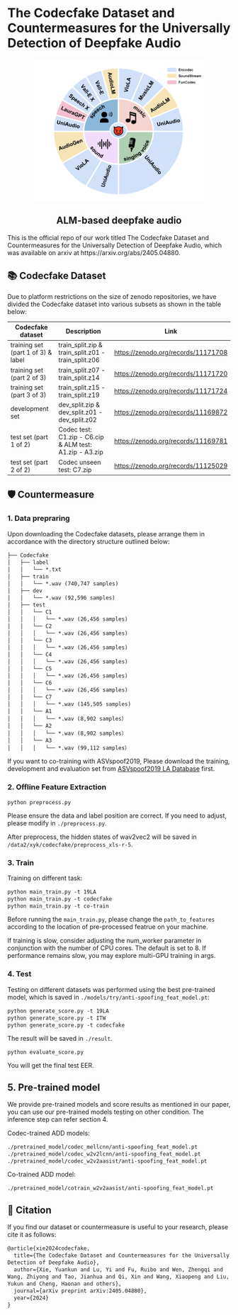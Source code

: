 # The Codecfake Dataset and Countermeasures for the Universally Detection of Deepfake Audio

<p align="center">
  <img width="380" height="320" src="figure/ALM1.png">
</p>
<h2 align="center">ALM-based deepfake audio</h1>
This is the official repo of our work titled The Codecfake Dataset and Countermeasures for the Universally Detection of Deepfake Audio, which was available on arxiv at https://arxiv.org/abs/2405.04880.

## 📚 Codecfake Dataset
Due to platform restrictions on the size of zenodo repositories, we have divided the Codecfake dataset into various subsets as shown in the table below:


|Codecfake dataset | Description     | Link                                                                                                                                                                                                                                                                                                                                                        |
|------------------|----------------|--------------|
|training set (part 1 of 3) & label|train_split.zip & train_split.z01 - train_split.z06| https://zenodo.org/records/11171708|
|training set (part 2 of 3) | train_split.z07 - train_split.z14| https://zenodo.org/records/11171720
|training set (part 3 of 3)| train_split.z15 - train_split.z19| https://zenodo.org/records/11171724
|development set|dev_split.zip & dev_split.z01 - dev_split.z02| https://zenodo.org/records/11169872
|test set (part 1 of 2)|Codec test: C1.zip - C6.cip & ALM test: A1.zip - A3.zip| https://zenodo.org/records/11169781
|test set (part 2 of 2)|Codec unseen test: C7.zip|https://zenodo.org/records/11125029

## 🛡️ Countermeasure
### 1. Data prepraring
Upon downloading the Codecfake datasets, please arrange them in accordance with the directory structure outlined below:
```
├── Codecfake
│   ├── label
│   │   └── *.txt
│   ├── train
│   │   └── *.wav (740,747 samples)
│   ├── dev
│   │   └── *.wav (92,596 samples)
│   ├── test
│   │   └── C1
│   │   │   └── *.wav (26,456 samples)
│   │   └── C2
│   │   │   └── *.wav (26,456 samples)
│   │   └── C3
│   │   │   └── *.wav (26,456 samples)
│   │   └── C4
│   │   │   └── *.wav (26,456 samples)
│   │   └── C5
│   │   │   └── *.wav (26,456 samples)
│   │   └── C6
│   │   │   └── *.wav (26,456 samples)
│   │   └── C7
│   │   │   └── *.wav (145,505 samples)
│   │   └── A1
│   │   │   └── *.wav (8,902 samples）
│   │   └── A2
│   │   │   └── *.wav (8,902 samples）
│   │   └── A3
│   │   │   └── *.wav (99,112 samples）
```
If you want to co-training with ASVspoof2019, Please download the training, development and evaluation set from [ASVspoof2019 LA Database](https://datashare.ed.ac.uk/handle/10283/3336) first.

### 2. Offline Feature Extraction
```
python preprocess.py 
```

Please ensure the data and label position are correct. If you need to adjust, please modify in `./preprocess.py`.

After preprocess, the hidden states of wav2vec2 will be saved in `/data2/xyk/codecfake/preprocess_xls-r-5`. 

### 3. Train

Training on different task:
```
python main_train.py -t 19LA 
python main_train.py -t codecfake
python main_train.py -t co-train 
```
Before running the `main_train.py`, please change the `path_to_features` according to the location of pre-processed featrue
on your machine.

If training is slow, consider adjusting the num_worker parameter in conjunction with the number of CPU cores. 
The default is set to 8. If performance remains slow, you may explore multi-GPU training in args.


### 4. Test
Testing on different datasets was performed using the best pre-trained model, which is saved in `./models/try/anti-spoofing_feat_model.pt`:
```
python generate_score.py -t 19LA
python generate_score.py -t ITW
python generate_score.py -t codecfake
```
The result will be saved in `./result`.
```
python evaluate_score.py 
```
You will get the final test EER.

## 5. Pre-trained model
We provide pre-trained models and score results as mentioned in our paper, you can use our pre-trained models testing on other condition.
The inference step can refer section 4.

Codec-trained ADD models:
```
./pretrained_model/codec_mellcnn/anti-spoofing_feat_model.pt
./pretrained_model/codec_w2v2lcnn/anti-spoofing_feat_model.pt
./pretrained_model/codec_w2v2aasist/anti-spoofing_feat_model.pt
```

Co-trained ADD model:
```
./pretrained_model/cotrain_w2v2aasist/anti-spoofing_feat_model.pt
```




## 📝 Citation

If you find our dataset or countermeasure is useful to your research, please cite it as follows:

```
@article{xie2024codecfake,
  title={The Codecfake Dataset and Countermeasures for the Universally Detection of Deepfake Audio},
  author={Xie, Yuankun and Lu, Yi and Fu, Ruibo and Wen, Zhengqi and Wang, Zhiyong and Tao, Jianhua and Qi, Xin and Wang, Xiaopeng and Liu, Yukun and Cheng, Haonan and others},
  journal={arXiv preprint arXiv:2405.04880},
  year={2024}
}
```


